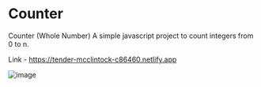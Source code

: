 # Counter
Counter (Whole Number)
A simple javascript project to count integers from 0 to n.

Link - https://tender-mcclintock-c86460.netlify.app

![image](https://user-images.githubusercontent.com/44142827/159653864-b5ec7268-699e-459c-8d97-69bb817a93a2.png)

